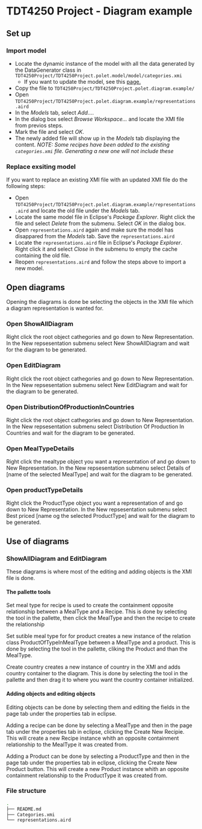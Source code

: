 # TDT4250 Project - Diagram example

## Set up

### Import model

- Locate the dynamic instance of the model with all the data generated by the DataGenerator class in `TDT4250Project/TDT4250Project.polet.model/model/categories.xmi`
  - If you want to update the model, see this [page.](https://github.com/sindreeio/TDT4250Project/blob/master/TDT4250Project.polet.model/README.md)
- Copy the file to `TDT4250Project/TDT4250Project.polet.diagram.example/`
- Open `TDT4250Project/TDT4250Project.polet.diagram.example/representations.aird`
- In the _Models_ tab, select _Add..._.
- In the dialog box select _Browse Workspace..._ and locate the XMI file from previos steps.
- Mark the file and select _OK_.
- The newly added file will show up in the _Models_ tab displaying the content.
  _NOTE: Some recipes have been added to the existing `categories.xmi` file. Generating a new one will not include these_

### Replace exsiting model

If you want to replace an existing XMI file with an updated XMI file do the following steps:

- Open `TDT4250Project/TDT4250Project.polet.diagram.example/representations.aird` and locate the old file under the _Models_ tab.
- Locate the same model file in Eclipse's _Package Explorer_. Right click the file and select _Delete_ from the submenu. Select _OK_ in the dialog box.
- Open `representations.aird` again and make sure the model has disappared from the _Models_ tab. Save the `representations.aird`
- Locate the `representations.aird` file in Eclipse's _Package Explorer_. Right click it and select _Close_ in the submenu to empty the cache containing the old file.
- Reopen `representations.aird` and follow the steps above to import a new model.

## Open diagrams

Opening the diagrams is done be selecting the objects in the XMI file which a diagram representation is wanted for.

### Open ShowAllDiagram

Right click the root object cathegories and go down to New Representation. In the New repsesentation submenu select New ShowAllDiagram and wait for the diagram to be generated.

### Open EditDiagram

Right click the root object cathegories and go down to New Representation. In the New repsesentation submenu select New EditDiagram and wait for the diagram to be generated.

### Open DistributionOfProductionInCountries

Right click the root object cathegories and go down to New Representation. In the New repsesentation submenu select Distribution Of Production In Countries and wait for the diagram to be generated.

### Open MealTypeDetails

Right click the mealtype object you want a representation of and go down to New Representation. In the New repsesentation submenu select Details of [name of the selected MealType] and wait for the diagram to be generated.

### Open productTypeDetails

Right click the ProductType object you want a representation of and go down to New Representation. In the New repsesentation submenu select Best priced [name og the selected ProductType] and wait for the diagram to be generated.

## Use of diagrams

### ShowAllDiagram and EditDiagram

These diagrams is where most of the editing and adding objects is the XMI file is done.

#### The pallette tools

Set meal type for recipe is used to create the containment opposite relationship between a MealType and a Recipe. This is done by selecting the tool in the pallette, then click the MealType and then the recipe to create the relationship

Set sutible meal type for for product creates a new instance of the relation class ProductOfTypeInMealType between a MealType and a product. This is done by selecting the tool in the pallette, cliking the Product and than the MealType.

Create country creates a new instance of country in the XMI and adds country container to the diagram. This is done by selecting the tool in the pallette and then drag it to where you want the country container initialized.

#### Adding objects and editing objects

Editing objects can be done by selecting them and editing the fields in the page tab under the properties tab in eclipse.

Adding a recipe can be done by selecting a MealType and then in the page tab under the properties tab in eclipse, clicking the Create New Recipie. This will create a new Recipe instance whith an opposite containment relationship to the MealType it was created from.

Adding a Product can be done by selecting a ProductType and then in the page tab under the properties tab in eclipse, clicking the Create New Product button. This will create a new Product instance whith an opposite containment relationship to the ProductType it was created from.

### File structure

```sh
.
├── README.md
├── Categories.xmi
└── representations.aird

```
